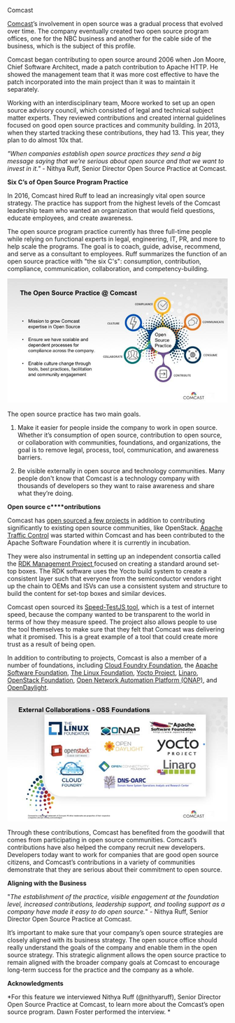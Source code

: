 Comcast 

[Comcast](http://corporate.comcast.com/)’s involvement in open source was a gradual process that evolved over time. The company eventually created two open source program offices, one for the NBC business and another for the cable side of the business, which is the subject of this profile. 

Comcast began contributing to open source around 2006 when Jon Moore, Chief Software Architect, made a patch contribution to Apache HTTP. He showed the management team that it was more cost effective to have the patch incorporated into the main project than it was to maintain it separately. 

Working with an interdisciplinary team, Moore worked to set up an open source advisory council, which consisted of legal and technical subject matter experts. They reviewed contributions and created internal guidelines focused on good open source practices and community building. In 2013, when they started tracking these contributions, they had 13. This year, they plan to do almost 10x that. 

*"When companies establish open source practices they send a big message saying that we're serious about open source and that we want to invest in it."* - Nithya Ruff, Senior Director Open Source Practice at Comcast.

**Six C’s of Open Source Program Practice**

In 2016, Comcast hired Ruff to lead an increasingly vital open source strategy. The practice has support from the highest levels of the Comcast leadership team who wanted an organization that would field questions, educate employees, and create awareness. 

The open source program practice currently has three full-time people while relying on functional experts in legal, engineering, IT, PR, and more to help scale the programs. The goal is to coach, guide, advise, recommend, and serve as a consultant to employees. Ruff summarizes the function of an open source practice with "the six C's": consumption, contribution, compliance, communication, collaboration, and competency-building.

![image alt text](images/comcast1.jpg)

The open source practice has two main goals. 

1. Make it easier for people inside the company to work in open source. Whether it’s consumption of open source, contribution to open source, or collaboration with communities, foundations, and organizations, the goal is to remove legal, process, tool, communication, and awareness barriers. 

2. Be visible externally in open source and technology communities. Many people don't know that Comcast is a technology company with thousands of developers so they want to raise awareness and share what they’re doing.

**Open source c****ontributions**

Comcast has [open sourced a few projects](https://github.com/Comcast) in addition to contributing significantly to existing open source communities, like OpenStack. [Apache Traffic Control](https://trafficcontrol.incubator.apache.org/) was started within Comcast and has been contributed to the Apache Software Foundation where it is currently in incubation.

They were also instrumental in setting up an independent consortia called the [RDK Management Project ](http://rdkcentral.com/)focused on creating a standard around set-top boxes. The RDK software uses the Yocto build system to create a consistent layer such that everyone from the semiconductor vendors right up the chain to OEMs and ISVs can use a consistent system and structure to build the content for set-top boxes and similar devices. 

Comcast open sourced its [Speed-TestJS tool](https://github.com/Comcast/Speed-testJS), which is a test of internet speed, because the company wanted to be transparent to the world in terms of how they measure speed. The project also allows people to use the tool themselves to make sure that they felt that Comcast was delivering what it promised. This is a great example of a tool that could create more trust as a result of being open. 

In addition to contributing to projects, Comcast is also a member of a number of foundations, including [Cloud Foundry Foundation](https://www.cloudfoundry.org/membership/), the [Apache Software Foundation](https://www.apache.org/), [The Linux Foundation](https://www.linuxfoundation.org/membership/), [Yocto Project](https://www.yoctoproject.org/), [Linaro](https://www.linaro.org/), [OpenStack Foundation](https://www.openstack.org/foundation/), [Open Network Automation Platform (ONAP)](https://www.onap.org/), and [OpenDaylight](https://www.opendaylight.org/). 

![image alt text](images/comcast2.jpg)

Through these contributions, Comcast has benefited from the goodwill that comes from participating in open source communities. Comcast’s contributions have also helped the company recruit new developers. Developers today want to work for companies that are good open source citizens, and Comcast’s contributions in a variety of communities demonstrate that they are serious about their commitment to open source. 

**Aligning with the Business**

"*The establishment of the practice, visible engagement at the foundation level, increased contributions, leadership support, and tooling support as a company have made it easy to do open source.*" - Nithya Ruff, Senior Director Open Source Practice at Comcast.

It’s important to make sure that your company’s open source strategies are closely aligned with its business strategy. The open source office should really understand the goals of the company and enable them in the open source strategy. This strategic alignment allows the open source practice to remain aligned with the broader company goals at Comcast to encourage long-term success for the practice and the company as a whole.

**Acknowledgments**

*For this feature we interviewed Nithya Ruff (@nithyaruff), Senior Director Open Source Practice at Comcast, to learn more about the Comcast’s open source program. Dawn Foster performed the interview. *
